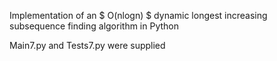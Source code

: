 Implementation of an $ O(nlogn) $ dynamic longest increasing subsequence finding algorithm in Python

Main7.py and Tests7.py were supplied


